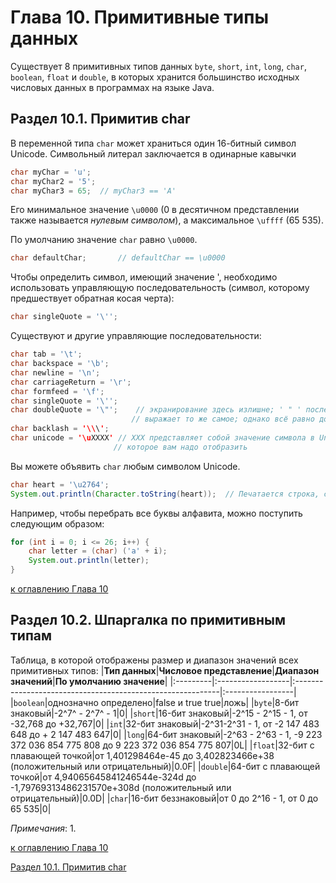 # Глава 10. Примитивные типы данных

Существует 8 примитивных типов данных `byte`, `short`, `int`, `long`, `char`, `boolean`, `float` и `double`, в которых хранится большинство исходных числовых данных в программах на языке Java.

## Раздел 10.1. Примитив char

В переменной типа `char` может храниться один 16-битный символ Unicode. Символьный литерал заключается в одинарные кавычки

```java
char myChar = 'u';
char myChar2 = '5';
char myChar3 = 65;  // myChar3 == 'A'
```

Его минимальное значение `\u0000` (0 в десятичном представлении также называется _нулевым символом_), а максимальное `\uffff` (65 535).

По умолчанию значение `char` равно `\u0000`.

```java
char defaultChar;       // defaultChar == \u0000
```

Чтобы определить символ, имеющий значение ', необходимо использовать управляющую последовательность (символ, которому предшествует обратная косая черта):

```java
char singleQuote = '\'';
```

Существуют и другие управляющие последовательности:

```java
char tab = '\t';
char backspace = '\b';
char newline = '\n';
char carriageReturn = '\r';
char formfeed = '\f';
char singleQuote = '\'';
char doubleQuote = '\"';    // экранирование здесь излишне; ' " ' последовательность
                           // выражает то же самое; однако всё равно допустимо
char backlash = '\\\';
char unicode = '\uXXXX' // XXX представляет собой значение символа в Uncode,
                       // которое вам надо отобразить
```

Вы можете объявить `char` любым символом Unicode.

```java
char heart = '\u2764';
System.out.println(Character.toString(heart));  // Печатается строка, содержащая "♥"
```

Например, чтобы перебрать все буквы алфавита, можно поступить следующим образом:

```java
for (int i = 0; i <= 26; i++) {
    char letter = (char) ('a' + i);
    System.out.println(letter);
}
```
[к оглавлению Глава 10](#глава-10-примитивные-типы-данных)

## Раздел 10.2. Шпаргалка по примитивным типам

Таблица, в которой отображены размер и диапазон значений всех примитивных типов:
|**Тип данных**|**Числовое представление**|**Диапазон значений**|**По умолчанию значение**|
|:---------|:------------------|:-----------------------------------------------------------|:-----------------|
|`boolean`|однозначно определено|false и true true|ложь|
|`byte`|8-бит знаковый|-2^7^ - 2^7^ - 1|0|
|`short`|16-бит знаковый|-2^15 - 2^15 - 1, от -32,768 до +32,767|0|
|`int`|32-бит знаковый|-2^31-2^31 - 1, от -2 147 483 648 до + 2 147 483 647|0|
|`long`|64-бит знаковый|-2^63 - 2^63 - 1, -9 223 372 036 854 775 808 до 9 223 372 036 854 775 807|0L|
|`float`|32-бит с плавающей точкой|от 1,401298464е-45 до 3,402823466е+38 (положительный или отрицательный)|0.0F|
|`double`|64-бит с плавающей точкой|от 4,94065645841246544е-324d до -1,79769313486231570е+308d (положительный или отрицательный)|0.0D|
|`char`|16-бит беззнаковый|от 0 до 2^16 - 1, от 0 до 65 535|0|

_Примечания_:
1. 

[к оглавлению Глава 10](#глава-10-примитивные-типы-данных)

[Раздел 10.1. Примитив char](#раздел-101-примитив-char)